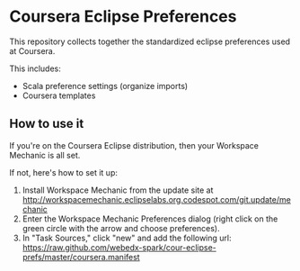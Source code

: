# Coursera Eclipse Preferences #
This repository collects together the standardized eclipse preferences used at Coursera.

This includes:
* Scala preference settings (organize imports)
* Coursera templates

## How to use it ##

If you're on the Coursera Eclipse distribution, then your Workspace Mechanic is all set.

If not, here's how to set it up:
1. Install Workspace Mechanic from the update site at http://workspacemechanic.eclipselabs.org.codespot.com/git.update/mechanic
2. Enter the Workspace Mechanic Preferences dialog (right click on the green circle with the arrow and choose preferences).
3. In "Task Sources," click "new" and add the following url: https://raw.github.com/webedx-spark/cour-eclipse-prefs/master/coursera.manifest
